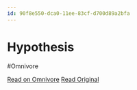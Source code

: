 ```yaml
---
id: 90f8e550-dca0-11ee-83cf-d700d89a2bfa
---
```


# Hypothesis
#Omnivore

[Read on Omnivore](https://omnivore.app/me/hypothesis-18e19c42159)
[Read Original](https://hypothes.is/a/M221ctycEe6nDVOVJYSqFQ)


